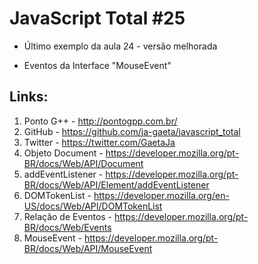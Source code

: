 # JavaScript Total #25

- Último exemplo da aula 24 - versão melhorada

- Eventos da Interface "MouseEvent"

## Links:

1. Ponto G++ - http://pontogpp.com.br/
2. GitHub - https://github.com/ja-gaeta/javascript_total
3. Twitter - https://twitter.com/GaetaJa
4. Objeto Document - https://developer.mozilla.org/pt-BR/docs/Web/API/Document
5. addEventListener - https://developer.mozilla.org/pt-BR/docs/Web/API/Element/addEventListener
6. DOMTokenList - https://developer.mozilla.org/en-US/docs/Web/API/DOMTokenList
7. Relação de Eventos - https://developer.mozilla.org/pt-BR/docs/Web/Events
8. MouseEvent - https://developer.mozilla.org/pt-BR/docs/Web/API/MouseEvent

